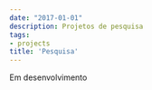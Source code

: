 ```yaml
---
date: "2017-01-01"
description: Projetos de pesquisa
tags:
- projects
title: 'Pesquisa'
---
```


Em desenvolvimento